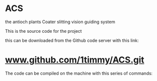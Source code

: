 # ACS
the antioch plants Coater slitting vision guiding system

This is the source code for the project

this can be downloaded from the Github code server with this link:

# www.github.com/1timmy/ACS.git

The code can be compiled on the machine with this series of commands:

